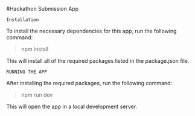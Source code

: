 #Hackathon Submission App

`Installation`

To install the necessary dependencies for this app, run the following command:

>npm install

This will install all of the required packages listed in the package.json file.

`RUNNING THE APP`

After installing the required packages, run the following command:

>npm run dev

This will open the app in a local development server.

